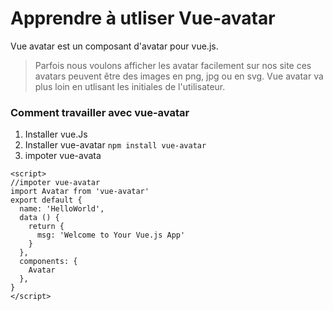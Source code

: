 # Apprendre à utliser Vue-avatar

Vue avatar est un composant d'avatar pour vue.js.

> Parfois nous voulons afficher les avatar facilement sur nos site
> ces avatars peuvent être des images en png, jpg ou en svg.
> Vue avatar va plus loin en utlisant les initiales de l'utilisateur.
> 

### Comment travailler avec vue-avatar

1. Installer vue.Js
2. Installer vue-avatar
```npm install vue-avatar```
3. impoter vue-avata 
```
<script>
//impoter vue-avatar
import Avatar from 'vue-avatar'
export default {
  name: 'HelloWorld',
  data () {
    return {
      msg: 'Welcome to Your Vue.js App'
    }
  },
  components: {
    Avatar
  },
}
</script>
```
